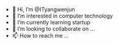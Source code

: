 - 👋 Hi, I’m @ITyangwenjun
- 👀 I’m interested in computer technology
- 🌱 I’m currently learning startup
- 💞️ I’m looking to collaborate on ...
- 📫 How to reach me ...

<!---
ITyangwenjun/ITyangwenjun is a ✨ special ✨ repository because its `README.md` (this file) appears on your GitHub profile.
You can click the Preview link to take a look at your changes.
--->
